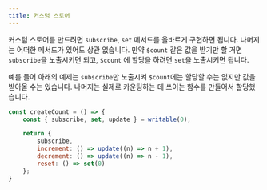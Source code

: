 ```yaml
---
title: 커스텀 스토어
---
```


커스텀 스토어를 만드려면 `subscribe`, `set` 메서드를 올바르게 구현하면 됩니다. 나머지는 어떠한 메서드가 있어도 상관 없습니다. 만약 `$count` 같은 값을 받기만 할 거면 `subscribe`을 노출시키면 되고, `$count` 에 할당을 하려면 `set`을 노출시키면 됩니다.

예를 들어 아래의 예제는 `subscribe`만 노출시켜 `$count`에는 할당할 수는 없지만 값을 받아올 수는 있습니다. 나머지는 실제로 카운팅하는 데 쓰이는 함수를 만들어서 할당했습니다.



```js
const createCount = () => {
	const { subscribe, set, update } = writable(0);

	return {
		subscribe,
		increment: () => update((n) => n + 1),
		decrement: () => update((n) => n - 1),
		reset: () => set(0)
	};
}
```
